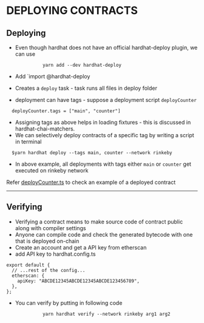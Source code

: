 # DEPLOYING CONTRACTS

## Deploying

-   Even though hardhat does not have an official hardhat-deploy plugin, we can use

                  yarn add --dev hardhat-deploy

-   Add `import @hardhat-deploy
-   Creates a `deploy` task - task runs all files in deploy folder
-   deployment can have tags - suppose a deployment script `deployCounter`

```
  deployCounter.tags = ["main", "counter"]
```

-   Assigning tags as above helps in loading fixtures - this is discussed in hardhat-chai-matchers.
-   We can selectively deploy contracts of a specific tag by writing a script in terminal

```
  $yarn hardhat deploy --tags main, counter --network rinkeby
```

-   In above example, all deployments with tags either `main` or `counter` get executed on rinkeby network

Refer [deployCounter.ts](../deploy/deployCounter.ts) to check an example of a deployed contract

---

## Verifying

-   Verifying a contract means to make source code of contract public along with compiler settings
-   Anyone can compile code and check the generated bytecode with one that is deployed on-chain
-   Create an account and get a API key from etherscan
-   add API key to hardhat.config.ts

```
export default {
  // ...rest of the config...
  etherscan: {
    apiKey: "ABCDE12345ABCDE12345ABCDE123456789",
  },
};
```

-   You can verify by putting in following code

                  yarn hardhat verify --network rinkeby arg1 arg2
